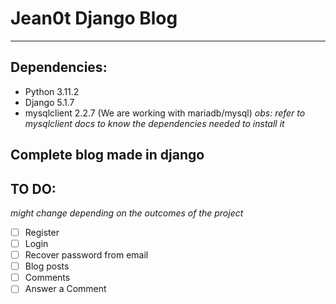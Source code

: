 # Jean0t Django Blog
***

## Dependencies:
- Python 3.11.2
- Django 5.1.7
- mysqlclient 2.2.7 (We are working with mariadb/mysql)
_obs: refer to mysqlclient docs to know the dependencies needed to install it_

## Complete blog made in django
## TO DO:
_might change depending on the outcomes of the project_
- [ ] Register
- [ ] Login
- [ ] Recover password from email
- [ ] Blog posts
- [ ] Comments
- [ ] Answer a Comment
